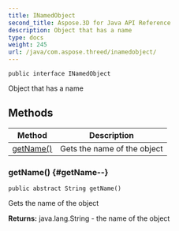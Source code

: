 ```yaml
---
title: INamedObject
second_title: Aspose.3D for Java API Reference
description: Object that has a name
type: docs
weight: 245
url: /java/com.aspose.threed/inamedobject/
---
```

```
public interface INamedObject
```

Object that has a name
## Methods

| Method | Description |
| --- | --- |
| [getName()](#getName--) | Gets the name of the object |
### getName() {#getName--}
```
public abstract String getName()
```


Gets the name of the object

**Returns:**
java.lang.String - the name of the object
